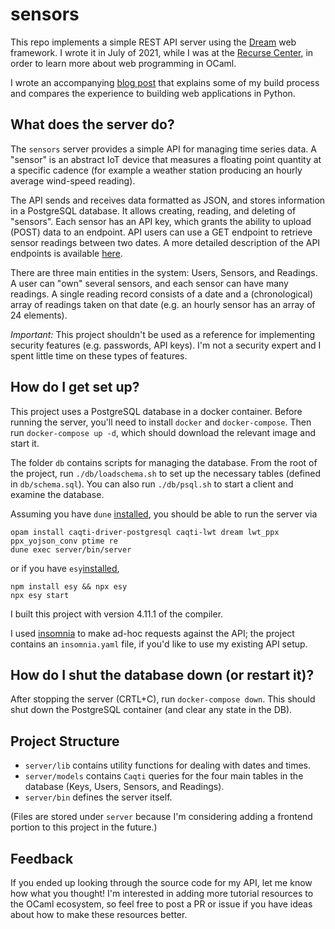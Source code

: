 # sensors

This repo implements a simple REST API server using the
[Dream](https://aantron.github.io/dream/) web framework. I wrote it in
July of 2021, while I was at the [Recurse
Center](https://www.recurse.com/), in order to learn more about web
programming in OCaml.

I wrote an accompanying [blog
post](https://jsthomas.github.io/ocaml-dream-api.html) that explains
some of my build process and compares the experience to building web
applications in Python.

## What does the server do?

The `sensors` server provides a simple API for managing time series
data. A "sensor" is an abstract IoT device that measures a floating
point quantity at a specific cadence (for example a weather station
producing an hourly average wind-speed reading).

The API sends and receives data formatted as JSON, and stores
information in a PostgreSQL database. It allows creating, reading, and
deleting of "sensors". Each sensor has an API key, which grants the
ability to upload (POST) data to an endpoint. API users can use a GET
endpoint to retrieve sensor readings between two dates. A more
detailed description of the API endpoints is available
[here](api_doc.md).

There are three main entities in the system: Users, Sensors, and
Readings. A user can "own" several sensors, and each sensor can have
many readings. A single reading record consists of a date and a
(chronological) array of readings taken on that date (e.g. an hourly
sensor has an array of 24 elements).

*Important:* This project shouldn't be used as a reference for
implementing security features (e.g. passwords, API keys). I'm not a
security expert and I spent little time on these types of features.

## How do I get set up?

This project uses a PostgreSQL database in a docker container. Before
running the server, you'll need to install `docker` and
`docker-compose`. Then run `docker-compose up -d`, which should
download the relevant image and start it.

The folder `db` contains scripts for managing the database. From the
root of the project, run `./db/loadschema.sh` to set up the necessary
tables (defined in `db/schema.sql`). You can also run `./db/psql.sh`
to start a client and examine the database.

Assuming you have `dune` [installed](https://dune.build/install), you
should be able to run the server via

```
opam install caqti-driver-postgresql caqti-lwt dream lwt_ppx ppx_yojson_conv ptime re
dune exec server/bin/server
```
or if you have `esy`[installed](https://esy.sh),
```
npm install esy && npx esy
npx esy start
```
I built this project with version 4.11.1 of the compiler.

I used [insomnia](https://insomnia.rest/) to make ad-hoc requests
against the API; the project contains an `insomnia.yaml` file, if
you'd like to use my existing API setup.

## How do I shut the database down (or restart it)?

After stopping the server (CRTL+C), run `docker-compose down`. This
should shut down the PostgreSQL container (and clear any state in the
DB).

## Project Structure

- `server/lib` contains utility functions for dealing with dates and
  times.
- `server/models` contains `Caqti` queries for the four main tables in
  the database (Keys, Users, Sensors, and Readings).
- `server/bin` defines the server itself.

(Files are stored under `server` because I'm considering adding a
frontend portion to this project in the future.)

## Feedback

If you ended up looking through the source code for my API, let me
know how what you thought! I'm interested in adding more tutorial
resources to the OCaml ecosystem, so feel free to post a PR or issue
if you have ideas about how to make these resources better.
